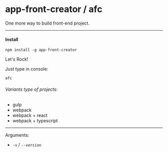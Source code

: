 # app-front-creator / afc

One more way to build front-end project.


***
#### Install

```
npm install -g app-front-creator
```

Let's Rock!

Just type in console:
```
afc
```

###### Variants type of projects:
- gulp
- webpack
- webpack + react
- webpack + typescript


***

Arguments:
- `-v` / `--version`
